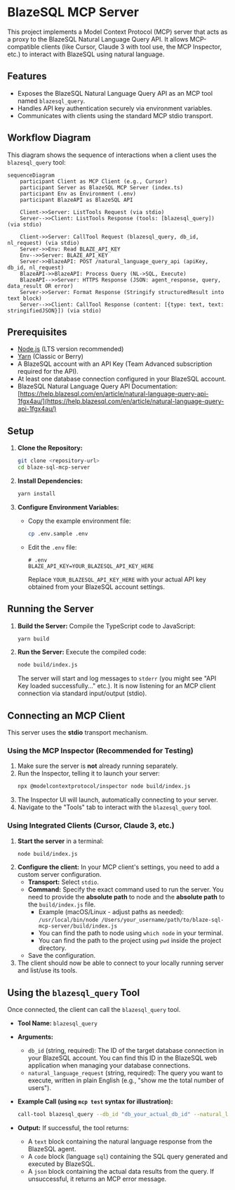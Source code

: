 # BlazeSQL MCP Server

This project implements a Model Context Protocol (MCP) server that acts as a proxy to the BlazeSQL Natural Language Query API. It allows MCP-compatible clients (like Cursor, Claude 3 with tool use, the MCP Inspector, etc.) to interact with BlazeSQL using natural language.

## Features

*   Exposes the BlazeSQL Natural Language Query API as an MCP tool named `blazesql_query`.
*   Handles API key authentication securely via environment variables.
*   Communicates with clients using the standard MCP stdio transport.

## Workflow Diagram

This diagram shows the sequence of interactions when a client uses the `blazesql_query` tool:

```mermaid
sequenceDiagram
    participant Client as MCP Client (e.g., Cursor)
    participant Server as BlazeSQL MCP Server (index.ts)
    participant Env as Environment (.env)
    participant BlazeAPI as BlazeSQL API

    Client->>Server: ListTools Request (via stdio)
    Server-->>Client: ListTools Response (tools: [blazesql_query]) (via stdio)

    Client->>Server: CallTool Request (blazesql_query, db_id, nl_request) (via stdio)
    Server->>Env: Read BLAZE_API_KEY
    Env-->>Server: BLAZE_API_KEY
    Server->>BlazeAPI: POST /natural_language_query_api (apiKey, db_id, nl_request)
    BlazeAPI->>BlazeAPI: Process Query (NL->SQL, Execute)
    BlazeAPI-->>Server: HTTPS Response (JSON: agent_response, query, data_result OR error)
    Server->>Server: Format Response (Stringify structuredResult into text block)
    Server-->>Client: CallTool Response (content: [{type: text, text: stringifiedJSON}]) (via stdio)

```

## Prerequisites

*   [Node.js](https://nodejs.org/) (LTS version recommended)
*   [Yarn](https://yarnpkg.com/) (Classic or Berry)
*   A BlazeSQL account with an API Key (Team Advanced subscription required for the API).
*   At least one database connection configured in your BlazeSQL account.
*   BlazeSQL Natural Language Query API Documentation: [https://help.blazesql.com/en/article/natural-language-query-api-1fgx4au/](https://help.blazesql.com/en/article/natural-language-query-api-1fgx4au/)

## Setup

1.  **Clone the Repository:**
    ```bash
    git clone <repository-url>
    cd blaze-sql-mcp-server
    ```

2.  **Install Dependencies:**
    ```bash
    yarn install
    ```

3.  **Configure Environment Variables:**
    *   Copy the example environment file:
        ```bash
        cp .env.sample .env
        ```
    *   Edit the `.env` file:
        ```dotenv
        # .env
        BLAZE_API_KEY=YOUR_BLAZESQL_API_KEY_HERE
        ```
        Replace `YOUR_BLAZESQL_API_KEY_HERE` with your actual API key obtained from your BlazeSQL account settings.

## Running the Server

1.  **Build the Server:**
    Compile the TypeScript code to JavaScript:
    ```bash
    yarn build
    ```

2.  **Run the Server:**
    Execute the compiled code:
    ```bash
    node build/index.js
    ```
    The server will start and log messages to `stderr` (you might see "API Key loaded successfully..." etc.). It is now listening for an MCP client connection via standard input/output (stdio).

## Connecting an MCP Client

This server uses the **stdio** transport mechanism.

### Using the MCP Inspector (Recommended for Testing)

1.  Make sure the server is **not** already running separately.
2.  Run the Inspector, telling it to launch your server:
    ```bash
    npx @modelcontextprotocol/inspector node build/index.js
    ```
3.  The Inspector UI will launch, automatically connecting to your server.
4.  Navigate to the "Tools" tab to interact with the `blazesql_query` tool.

### Using Integrated Clients (Cursor, Claude 3, etc.)

1.  **Start the server** in a terminal:
    ```bash
    node build/index.js
    ```
2.  **Configure the client:** In your MCP client's settings, you need to add a custom server configuration.
    *   **Transport:** Select `stdio`.
    *   **Command:** Specify the exact command used to run the server. You need to provide the **absolute path** to node and the **absolute path** to the `build/index.js` file.
        *   Example (macOS/Linux - adjust paths as needed):
            `/usr/local/bin/node /Users/your_username/path/to/blaze-sql-mcp-server/build/index.js`
        *   You can find the path to node using `which node` in your terminal.
        *   You can find the path to the project using `pwd` inside the project directory.
    *   Save the configuration.
3.  The client should now be able to connect to your locally running server and list/use its tools.

## Using the `blazesql_query` Tool

Once connected, the client can call the `blazesql_query` tool.

*   **Tool Name:** `blazesql_query`
*   **Arguments:**
    *   `db_id` (string, required): The ID of the target database connection in your BlazeSQL account. You can find this ID in the BlazeSQL web application when managing your database connections.
    *   `natural_language_request` (string, required): The query you want to execute, written in plain English (e.g., "show me the total number of users").

*   **Example Call (using `mcp test` syntax for illustration):**
    ```bash
    call-tool blazesql_query --db_id "db_your_actual_db_id" --natural_language_request "What were the total sales last month?"
    ```

*   **Output:**
    If successful, the tool returns:
    *   A `text` block containing the natural language response from the BlazeSQL agent.
    *   A `code` block (language `sql`) containing the SQL query generated and executed by BlazeSQL.
    *   A `json` block containing the actual data results from the query.
    If unsuccessful, it returns an MCP error message.
